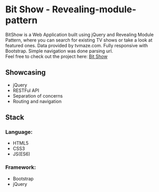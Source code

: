 # Bit Show - Revealing-module-pattern


BitShow is a Web Application built using jQuery and Revealing Module Pattern, where you can search for existing TV shows or take a look at featured ones. Data provided by tvmaze.com. Fully responsive with Bootstrap. 
Simple navigation was done parsing url.   
Feel free to check out the project here: [Bit Show](https://dejan-krstic.github.io/bit-show-revealing-module-pattern/) 

## Showcasing
- jQuery
- RESTFul API
- Separation of concerns
- Routing and navigation

## Stack
### Language: 
- HTML5 
- CSS3
- JS(ES6) 
### Framework: 
- Bootstrap 
- jQuery


